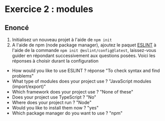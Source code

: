 # Exercice 2 : modules

## Enoncé

1. Initialisez un nouveau projet à l'aide de `npm init`
2. A l'aide de npm (node package manager), ajoutez le paquet [ESLINT](https://eslint.org/) à l'aide de la commande `npm init @eslint/config@latest`, laissez-vous guider en répondant successivement aux questions posées.
Voici les réponses à choisir durant la configuration
- How would you like to use ESLINT ? réponse "To check syntax and find problems"
- What type of modules does your project use ? "JavaScript modules (import/export)"
- Which framework does your project use ? "None of these"
- Does your project use TypeScript ? "No"
- Where does your project run ? "Node"
- Would you like to install them now ? "yes"
- Which package manager do you want to use ? "npm"